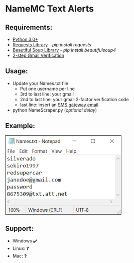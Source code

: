 # NameMC Text Alerts

## Requirements:
* [Python 3.0+](https://www.python.org/)
* [Requests Library](https://requests.readthedocs.io/en/master/) - *pip install requests*
* [Beautiful Soup Library](https://www.crummy.com/software/BeautifulSoup/bs4/doc/) - *pip install beautifulsoup4*
* [2-step Gmail Verification](https://www.google.com/landing/2step/)

## Usage:
* Update your Names.txt file
  * Put one username per line
  * 3rd to last line: your gmail
  * 2nd to last line: your gmail 2-factor verification code
  * last line: insert an [SMS gateway email](https://20somethingfinance.com/how-to-send-text-messages-sms-via-email-for-free/)
* python NameScraper.py (*optional delay*)

## Example:
![](Images/Example.png)

## Support:
* Windows :heavy_check_mark:
* Linux: :question:
* Mac: :question:
